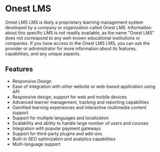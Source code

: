 # Onest LMS

Onest LMS LMS is likely a proprietary learning management system developed by a company or organization called Onest LMS. Information about this specific LMS is not readily available, as the name "Onest LMS" does not correspond to any well-known educational institutions or companies. If you have access to the Onest LMS LMS, you can ask the provider or administrator for more information about its features, capabilities, and any unique aspects.

## Features

-   Responsive Design
-   Ease of integration with other website or web-based application using API
-   Responsive design, support for web and mobile devices
-   Advanced learner management, tracking and reporting capabilities
-   Gamified learning experiences and interactive multimedia content support
-   Support for multiple languages and localization
-   Scalability and ability to handle large number of users and courses
-   Integration with popular payment gateways
-   Support for third-party plugins and add-ons
-   Built-in SEO optimization and analytics capabilities
-   Multi-language support

